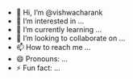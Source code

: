 - 👋 Hi, I’m @vishwacharank
- 👀 I’m interested in ...
- 🌱 I’m currently learning ...
- 💞️ I’m looking to collaborate on ...
- 📫 How to reach me ...
- 😄 Pronouns: ...
- ⚡ Fun fact: ...

<!---
vishwacharank/vishwacharank is a ✨ special ✨ repository because its `README.md` (this file) appears on your GitHub profile.
You can click the Preview link to take a look at your changes.
--->
